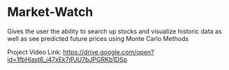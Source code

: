 # Market-Watch
Gives the user the ability to search up stocks and visualize historic data as well as see predicted future prices using Monte Carlo Methods

Project Video Link: https://drive.google.com/open?id=1fbHlast6_i47xEk7jPJU7bJPGRKb1DSp
